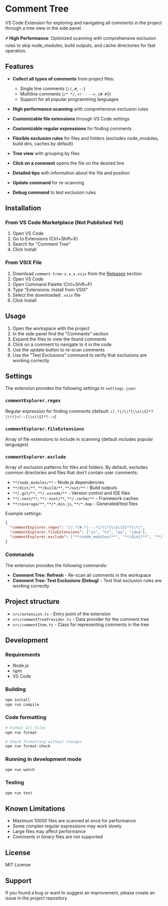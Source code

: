 # Comment Tree

VS Code Extension for exploring and navigating all comments in the project through a tree view in the side panel.

**⚡ High Performance**: Optimized scanning with comprehensive exclusion rules to skip node_modules, build outputs, and cache directories for fast operation.

## Features

- **Collect all types of comments** from project files:
  - Single line comments (`//`, `#`, `--`)
  - Multiline comments (`/* */`, `<!-- -->`, `{# #}`)
  - Support for all popular programming languages

- **High performance scanning** with comprehensive exclusion rules
- **Customizable file extensions** through VS Code settings
- **Customizable regular expressions** for finding comments
- **Flexible exclusion rules** for files and folders (excludes node_modules, build dirs, caches by default)
- **Tree view** with grouping by files
- **Click on a comment** opens the file on the desired line
- **Detailed tips** with information about the file and position
- **Update command** for re-scanning
- **Debug command** to test exclusion rules

## Installation

### From VS Code Marketplace (Not Published Yet)

1. Open VS Code
2. Go to Extensions (Ctrl+Shift+X)
3. Search for "Comment Tree"
4. Click Install

### From VSIX File

1. Download `comment-tree-x.x.x.vsix` from the [Releases](https://github.com/Densdix/comment-tree/releases) section
2. Open VS Code
3. Open Command Palette (Ctrl+Shift+P)
4. Type "Extensions: Install from VSIX"
5. Select the downloaded `.vsix` file
6. Click Install

## Usage

1. Open the workspace with the project
2. In the side panel find the "Comments" section
3. Expand the files to view the found comments
4. Click on a comment to navigate to it in the code
5. Use the update button to re-scan comments
6. Use the "Test Exclusions" command to verify that exclusions are working correctly

## Settings

The extension provides the following settings in `settings.json`:

### `commentExplorer.regex`

Regular expression for finding comments (default: `//.*|/\\*[\\s\\S]*?\\*/|<!--[\\s\\S]*?-->`)

### `commentExplorer.fileExtensions`

Array of file extensions to include in scanning (default includes popular languages)

### `commentExplorer.exclude`

Array of exclusion patterns for files and folders. By default, excludes common directories and files that don't contain user comments:

- `**/node_modules/**` - Node.js dependencies
- `**/dist/**`, `**/build/**`, `**/out/**` - Build outputs
- `**/.git/**`, `**/.vscode/**` - Version control and IDE files
- `**/.next/**`, `**/.nuxt/**`, `**/.cache/**` - Framework caches
- `**/coverage/**`, `**/*.min.js`, `**/*.map` - Generated/test files

Example settings:

```json
{
  "commentExplorer.regex": "//.*|#.*|--.*|/\\*[\\s\\S]*?\\*/",
  "commentExplorer.fileExtensions": ["js", "ts", "py", "java"],
  "commentExplorer.exclude": ["**/node_modules/**", "**/dist/**", "**/.git/**"]
}
```

### Commands

The extension provides the following commands:

- **Comment Tree: Refresh** - Re-scan all comments in the workspace
- **Comment Tree: Test Exclusions (Debug)** - Test that exclusion rules are working correctly

## Project structure

- `src/extension.ts` - Entry point of the extension
- `src/commentTreeProvider.ts` - Data provider for the comment tree
- `src/commentItem.ts` - Class for representing comments in the tree

## Development

### Requirements

- Node.js
- npm
- VS Code

### Building

```bash
npm install
npm run compile
```

### Code formatting

```bash
# Format all files
npm run format

# Check formatting without changes
npm run format-check
```

### Running in development mode

```bash
npm run watch
```

### Testing

```bash
npm run test
```

## Known Limitations

- Maximum 10000 files are scanned at once for performance
- Some complex regular expressions may work slowly
- Large files may affect performance
- Comments in binary files are not supported

## License

MIT License

## Support

If you found a bug or want to suggest an improvement, please create an issue in the project repository.
